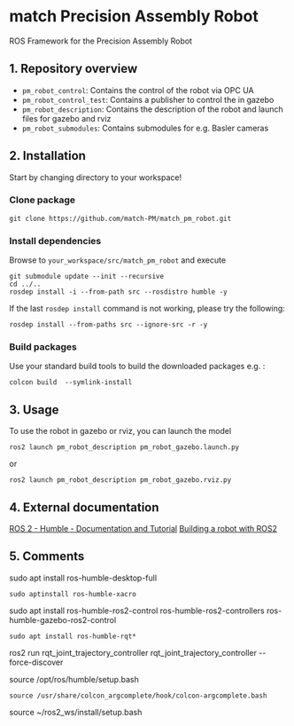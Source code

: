 # match Precision Assembly Robot 
ROS Framework for the Precision Assembly Robot
## 1. Repository overview
* `pm_robot_control`: Contains the control of the robot via OPC UA
* `pm_robot_control_test`: Contains a publisher to control the in gazebo
* `pm_robot_description`: Contains the description of the robot and launch files for gazebo and rviz
* `pm_robot_submodules`: Contains submodules for e.g. Basler cameras

## 2. Installation 
Start by changing directory to your workspace!

### Clone package
```
git clone https://github.com/match-PM/match_pm_robot.git
```
### Install dependencies
Browse to `your_workspace/src/match_pm_robot` and execute
```
git submodule update --init --recursive
cd ../..
rosdep install -i --from-path src --rosdistro humble -y
```
If the last `rosdep install` command is not working, please try the following:
```
rosdep install --from-paths src --ignore-src -r -y
```

### Build packages
Use your standard build tools to build the downloaded packages e.g. : 
```
colcon build  --symlink-install
```


## 3. Usage
To use the robot in gazebo or rviz, you can launch the model

```
ros2 launch pm_robot_description pm_robot_gazebo.launch.py 
```
or
```
ros2 launch pm_robot_description pm_robot_gazebo.rviz.py 
```

## 4. External documentation
[ROS 2 - Humble - Documentation and Tutorial](https://docs.ros.org/en/humble/Tutorials/Beginner-Client-Libraries/Colcon-Tutorial.html)
[Building a robot with ROS2](https://www.youtube.com/@ArticulatedRobotics/playlists)

## 5. Comments
sudo apt install ros-humble-desktop-full
```
sudo aptinstall ros-humble-xacro
```
sudo apt install ros-humble-ros2-control ros-humble-ros2-controllers ros-humble-gazebo-ros2-control
```
sudo apt install ros-humble-rqt*
```
ros2 run rqt_joint_trajectory_controller rqt_joint_trajectory_controller --force-discover

source /opt/ros/humble/setup.bash
```
source /usr/share/colcon_argcomplete/hook/colcon-argcomplete.bash
```
source ~/ros2_ws/install/setup.bash

